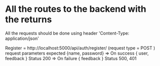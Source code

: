 # All the routes to the backend with the returns

All the requests should be done using header 'Content-Type: application/json'

Register = http://localhost:5000/api/auth/register/ (request type = POST ) 
    request parameters expected {name, password}
    => On success { user, feedback } Status 200
    => On failure { feedback } Status 500, 401
